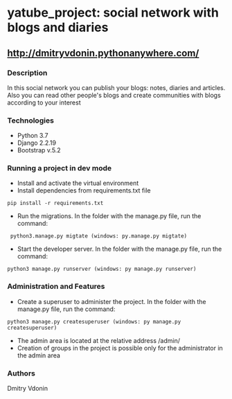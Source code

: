 # yatube_project: social network with blogs and diaries
## http://dmitryvdonin.pythonanywhere.com/
### Description
In this social network you can publish your blogs: notes, diaries and articles. Also you can read other people's blogs and create communities with blogs according to your interest
### Technologies
- Python 3.7
- Django 2.2.19
- Bootstrap v.5.2
### Running a project in dev mode
- Install and activate the virtual environment
- Install dependencies from requirements.txt file
```
pip install -r requirements.txt
``` 
- Run the migrations. In the folder with the manage.py file, run the command:

```
 python3.manage.py migtate (windows: py.manage.py migtate)
 ```
- Start the developer server. In the folder with the manage.py file, run the command:

```
python3 manage.py runserver (windows: py manage.py runserver)
```
### Administration and Features
- Create a superuser to administer the project. In the folder with the manage.py file, run the command:

```
python3 manage.py createsuperuser (windows: py manage.py createsuperuser)
```
- The admin area is located at the relative address /admin/
- Creation of groups in the project is possible only for the administrator in the admin area
### Authors
Dmitry Vdonin
